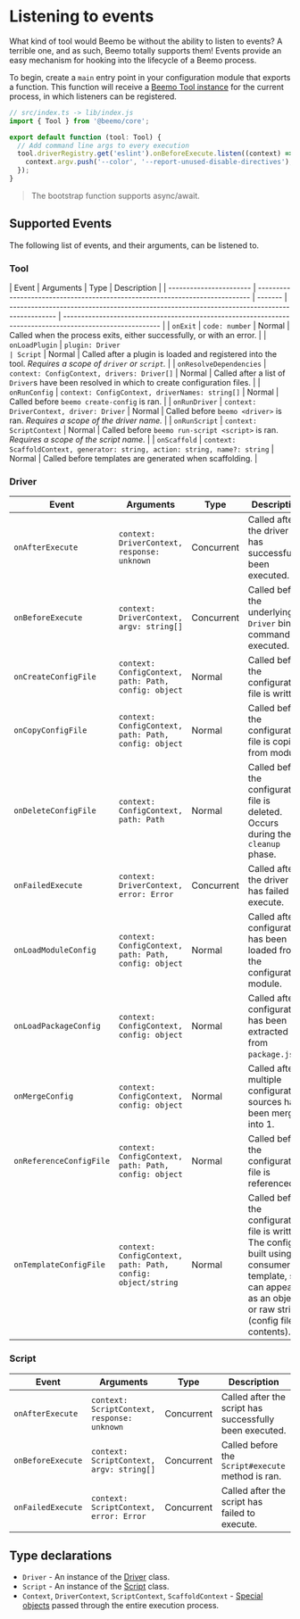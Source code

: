 # Listening to events

What kind of tool would Beemo be without the ability to listen to events? A terrible one, and as
such, Beemo totally supports them! Events provide an easy mechanism for hooking into the lifecycle
of a Beemo process.

To begin, create a `main` entry point in your configuration module that exports a function. This
function will receive a [Beemo Tool instance](./tool.md) for the current process, in which listeners
can be registered.

```ts
// src/index.ts -> lib/index.js
import { Tool } from '@beemo/core';

export default function (tool: Tool) {
  // Add command line args to every execution
  tool.driverRegistry.get('eslint').onBeforeExecute.listen((context) => {
    context.argv.push('--color', '--report-unused-disable-directives');
  });
}
```

> The bootstrap function supports async/await.

## Supported Events

The following list of events, and their arguments, can be listened to.

### Tool

| Event                   | Arguments                                                                    | Type    | Description                                                                                 |
| ----------------------- | ---------------------------------------------------------------------------- | ------- | ------------------------------------------------------------------------------------------- | --------------------------------------------------------------------------------------------------------- |
| `onExit`                | `code: number`                                                               | Normal  | Called when the process exits, either successfully, or with an error.                       |
| `onLoadPlugin`          | `plugin: Driver                                                              | Script` | Normal                                                                                      | Called after a plugin is loaded and registered into the tool. _Requires a scope of `driver` or `script`._ |
| `onResolveDependencies` | `context: ConfigContext, drivers: Driver[]`                                  | Normal  | Called after a list of `Driver`s have been resolved in which to create configuration files. |
| `onRunConfig`           | `context: ConfigContext, driverNames: string[]`                              | Normal  | Called before `beemo create-config` is ran.                                                 |
| `onRunDriver`           | `context: DriverContext, driver: Driver`                                     | Normal  | Called before `beemo <driver>` is ran. _Requires a scope of the driver name._               |
| `onRunScript`           | `context: ScriptContext`                                                     | Normal  | Called before `beemo run-script <script>` is ran. _Requires a scope of the script name._    |
| `onScaffold`            | `context: ScaffoldContext, generator: string, action: string, name?: string` | Normal  | Called before templates are generated when scaffolding.                                     |

### Driver

| Event                   | Arguments                                                   | Type       | Description                                                                                                                                                      |
| ----------------------- | ----------------------------------------------------------- | ---------- | ---------------------------------------------------------------------------------------------------------------------------------------------------------------- |
| `onAfterExecute`        | `context: DriverContext, response: unknown`                 | Concurrent | Called after the driver has successfully been executed.                                                                                                          |
| `onBeforeExecute`       | `context: DriverContext, argv: string[]`                    | Concurrent | Called before the underlying `Driver` binary command is executed.                                                                                                |
| `onCreateConfigFile`    | `context: ConfigContext, path: Path, config: object`        | Normal     | Called before the configuration file is written.                                                                                                                 |
| `onCopyConfigFile`      | `context: ConfigContext, path: Path, config: object`        | Normal     | Called before the configuration file is copied from module.                                                                                                      |
| `onDeleteConfigFile`    | `context: ConfigContext, path: Path`                        | Normal     | Called before the configuration file is deleted. Occurs during the `cleanup` phase.                                                                              |
| `onFailedExecute`       | `context: DriverContext, error: Error`                      | Concurrent | Called after the driver has failed to execute.                                                                                                                   |
| `onLoadModuleConfig`    | `context: ConfigContext, path: Path, config: object`        | Normal     | Called after configuration has been loaded from the configuration module.                                                                                        |
| `onLoadPackageConfig`   | `context: ConfigContext, config: object`                    | Normal     | Called after configuration has been extracted from `package.json`.                                                                                               |
| `onMergeConfig`         | `context: ConfigContext, config: object`                    | Normal     | Called after multiple configuration sources have been merged into 1.                                                                                             |
| `onReferenceConfigFile` | `context: ConfigContext, path: Path, config: object`        | Normal     | Called before the configuration file is referenced.                                                                                                              |
| `onTemplateConfigFile`  | `context: ConfigContext, path: Path, config: object/string` | Normal     | Called before the configuration file is written. The config is built using a consumer template, so can appear as an object or raw string (config file contents). |

### Script

| Event             | Arguments                                   | Type       | Description                                             |
| ----------------- | ------------------------------------------- | ---------- | ------------------------------------------------------- |
| `onAfterExecute`  | `context: ScriptContext, response: unknown` | Concurrent | Called after the script has successfully been executed. |
| `onBeforeExecute` | `context: ScriptContext, argv: string[]`    | Concurrent | Called before the `Script#execute` method is ran.       |
| `onFailedExecute` | `context: ScriptContext, error: Error`      | Concurrent | Called after the script has failed to execute.          |

## Type declarations

- `Driver` - An instance of the
  [Driver](https://github.com/beemojs/beemo/blob/master/packages/core/src/Driver.ts) class.
- `Script` - An instance of the
  [Script](https://github.com/beemojs/beemo/blob/master/packages/core/src/Script.ts) class.
- `Context`, `DriverContext`, `ScriptContext`, `ScaffoldContext` -
  [Special objects](https://github.com/beemojs/beemo/tree/master/packages/core/src/contexts) passed
  through the entire execution process.
